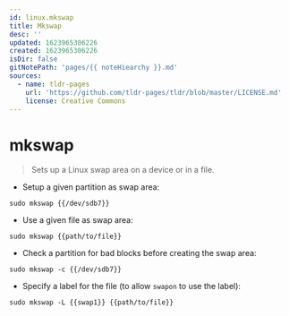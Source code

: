 ```yaml
---
id: linux.mkswap
title: Mkswap
desc: ''
updated: 1623965306226
created: 1623965306226
isDir: false
gitNotePath: 'pages/{{ noteHiearchy }}.md'
sources:
  - name: tldr-pages
    url: 'https://github.com/tldr-pages/tldr/blob/master/LICENSE.md'
    license: Creative Commons
---
```

# mkswap

> Sets up a Linux swap area on a device or in a file.

- Setup a given partition as swap area:

`sudo mkswap {{/dev/sdb7}}`

- Use a given file as swap area:

`sudo mkswap {{path/to/file}}`

- Check a partition for bad blocks before creating the swap area:

`sudo mkswap -c {{/dev/sdb7}}`

- Specify a label for the file (to allow `swapon` to use the label):

`sudo mkswap -L {{swap1}} {{path/to/file}}`

